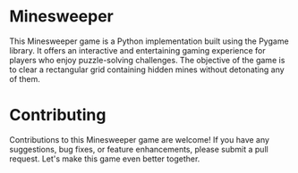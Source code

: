 # Minesweeper
This Minesweeper game is a Python implementation built using the Pygame library. It offers an interactive and entertaining gaming experience for players who enjoy puzzle-solving challenges. The objective of the game is to clear a rectangular grid containing hidden mines without detonating any of them.

# Contributing
Contributions to this Minesweeper game are welcome! If you have any suggestions, bug fixes, or feature enhancements, please submit a pull request. Let's make this game even better together.
